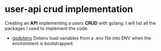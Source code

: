 # user-api crud implementation

Creating an **API** implementing a *users* **CRUD** with golang. I will list all the packages I used to implement the code.

* [godotenv](https://github.com/joho/godotenv)
Dotenv load variables from a .env file into ENV when the environment is bootstrapped.

